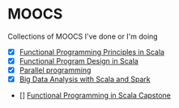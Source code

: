 # MOOCS

Collections of MOOCS I've done or I'm doing

- [X] [Functional Programming Principles in Scala](scala/progfun1)
- [X] [Functional Program Design in Scala](scala/progfun2)
- [X] [Parallel programming](scala/parprog1)
- [X] [Big Data Analysis with Scala and Spark](https://www.coursera.org/learn/scala-spark-big-data)
- [] [Functional Programming in Scala Capstone](https://www.coursera.org/learn/scala-capstone/)
